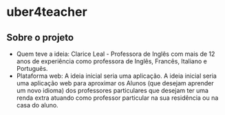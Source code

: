 # uber4teacher

## Sobre o projeto
- Quem teve a ideia: Clarice Leal - Professora de Inglês com mais de 12 anos de experiência como professora de Inglês, Francês, Italiano e Português.
- Plataforma web: A ideia inicial seria uma aplicação. 
A ideia inicial seria uma aplicação web para aproximar os Alunos 
(que desejam aprender um novo idioma) dos professores particulares que 
desejam ter uma renda extra atuando como professor particular na sua residência 
ou na casa do aluno.
